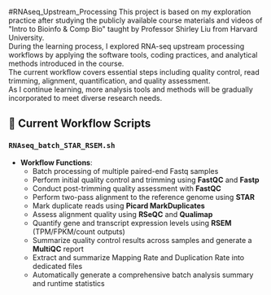 #RNAseq_Upstream_Processing
This project is based on my exploration practice after studying the publicly available course materials and videos of "Intro to Bioinfo & Comp Bio" taught by Professor Shirley Liu from Harvard University.  
During the learning process, I explored RNA-seq upstream processing workflows by applying the software tools, coding practices, and analytical methods introduced in the course.  
The current workflow covers essential steps including quality control, read trimming, alignment, quantification, and quality assessment.  
As I continue learning, more analysis tools and methods will be gradually incorporated to meet diverse research needs.

## 📌 Current Workflow Scripts

### `RNAseq_batch_STAR_RSEM.sh`

- **Workflow Functions**:
  - Batch processing of multiple paired-end Fastq samples
  - Perform initial quality control and trimming using **FastQC** and **Fastp**
  - Conduct post-trimming quality assessment with **FastQC**
  - Perform two-pass alignment to the reference genome using **STAR**
  - Mark duplicate reads using **Picard MarkDuplicates**
  - Assess alignment quality using **RSeQC** and **Qualimap**
  - Quantify gene and transcript expression levels using **RSEM** (TPM/FPKM/count outputs)
  - Summarize quality control results across samples and generate a **MultiQC** report
  - Extract and summarize Mapping Rate and Duplication Rate into dedicated files
  - Automatically generate a comprehensive batch analysis summary and runtime statistics

